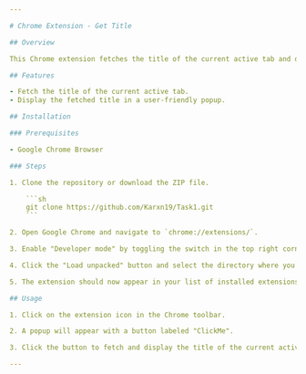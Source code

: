 ```yaml
---

# Chrome Extension - Get Title

## Overview

This Chrome extension fetches the title of the current active tab and displays it in the popup window. It's a simple yet effective tool to quickly retrieve the web page title you are viewing.

## Features

- Fetch the title of the current active tab.
- Display the fetched title in a user-friendly popup.

## Installation

### Prerequisites

- Google Chrome Browser

### Steps

1. Clone the repository or download the ZIP file.

    ```sh
    git clone https://github.com/Karxn19/Task1.git
    ```

2. Open Google Chrome and navigate to `chrome://extensions/`.

3. Enable "Developer mode" by toggling the switch in the top right corner.

4. Click the "Load unpacked" button and select the directory where you cloned or extracted the repository.

5. The extension should now appear in your list of installed extensions.

## Usage

1. Click on the extension icon in the Chrome toolbar.

2. A popup will appear with a button labeled "ClickMe".

3. Click the button to fetch and display the title of the current active tab.

---
```


